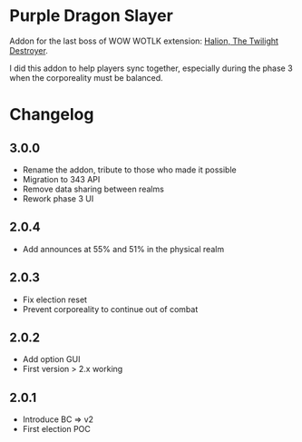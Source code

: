 ﻿# Purple Dragon Slayer

Addon for the last boss of WOW WOTLK extension: [Halion, The Twilight Destroyer](https://wowpedia.fandom.com/wiki/Halion).

I did this addon to help players sync together, especially during the phase 3 when the corporeality must be balanced.

# Changelog

## 3.0.0
- Rename the addon, tribute to those who made it possible
- Migration to 343 API
- Remove data sharing between realms
- Rework phase 3 UI

## 2.0.4
- Add announces at 55% and 51% in the physical realm

## 2.0.3
- Fix election reset
- Prevent corporeality to continue out of combat

## 2.0.2
- Add option GUI
- First version > 2.x working

## 2.0.1
- Introduce BC => v2
- First election POC
